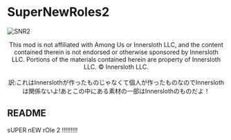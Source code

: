 # SuperNewRoles2
![SNR2](https://github.com/user-attachments/assets/1084b81c-c2d3-46d6-89b5-859271384a17)

<center>
This mod is not affiliated with Among Us or Innersloth LLC, and the content contained therein is not endorsed or otherwise sponsored by Innersloth LLC. Portions of the materials contained herein are property of Innersloth LLC. © Innersloth LLC.
</center><br><center>訳:これはInnerslothが作ったものじゃなくて個人が作ったものなのでInnerslothは関係ないよ!あとこの中にある素材の一部はInnerslothのものだよ！</center>

## README

sUPER nEW rOle 2 !!!!!!!!!
